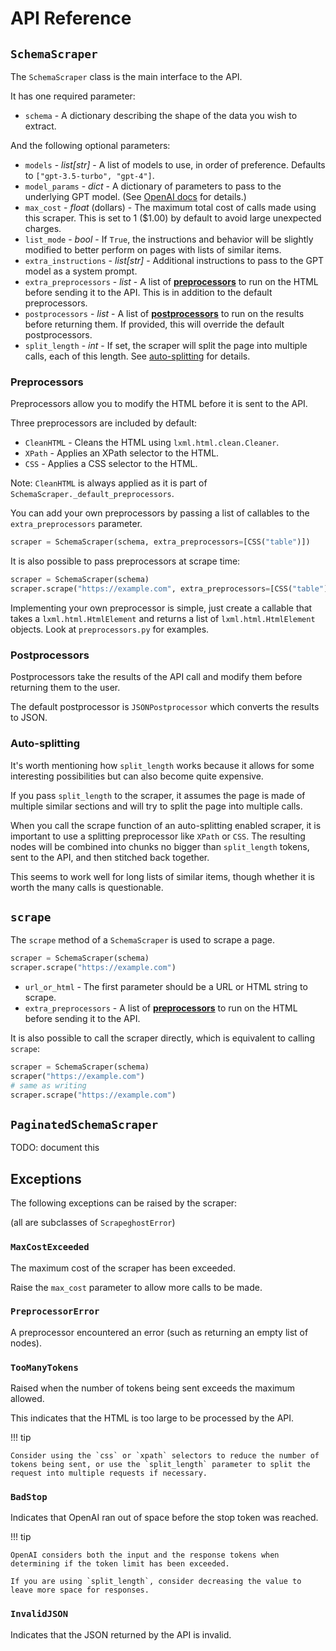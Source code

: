 # API Reference

## `SchemaScraper`

The `SchemaScraper` class is the main interface to the API.

It has one required parameter:

* `schema` - A dictionary describing the shape of the data you wish to extract.

And the following optional parameters:

* `models` - *list\[str\]* - A list of models to use, in order of preference.  Defaults to `["gpt-3.5-turbo", "gpt-4"]`.  
* `model_params` - *dict* - A dictionary of parameters to pass to the underlying GPT model.  (See [OpenAI docs](https://platform.openai.com/docs/api-reference/create-completion) for details.)
* `max_cost` -  *float* (dollars) - The maximum total cost of calls made using this scraper. This is set to 1 ($1.00) by default to avoid large unexpected charges.
* `list_mode` - *bool* - If `True`, the instructions and behavior will be slightly modified to better perform on pages with lists of similar items.
* `extra_instructions` - *list\[str\]* - Additional instructions to pass to the GPT model as a system prompt.
* `extra_preprocessors` - *list* - A list of **[preprocessors](#preprocessors)** to run on the HTML before sending it to the API.  This is in addition to the default preprocessors.
* `postprocessors` - *list* - A list of **[postprocessors](#postprocessors)** to run on the results before returning them.  If provided, this will override the default postprocessors.
* `split_length` - *int* - If set, the scraper will split the page into multiple calls, each of this length. See [auto-splitting](#auto-splitting) for details.

### Preprocessors

Preprocessors allow you to modify the HTML before it is sent to the API.

Three preprocessors are included by default:

* `CleanHTML` - Cleans the HTML using `lxml.html.clean.Cleaner`.
* `XPath` - Applies an XPath selector to the HTML.
* `CSS` - Applies a CSS selector to the HTML.

Note: `CleanHTML` is always applied as it is part of `SchemaScraper._default_preprocessors`.

You can add your own preprocessors by passing a list of callables to the `extra_preprocessors` parameter.

```python
scraper = SchemaScraper(schema, extra_preprocessors=[CSS("table")])
```

It is also possible to pass preprocessors at scrape time:

```python
scraper = SchemaScraper(schema)
scraper.scrape("https://example.com", extra_preprocessors=[CSS("table")])
```

Implementing your own preprocessor is simple, just create a callable that takes a `lxml.html.HtmlElement` and returns a list of `lxml.html.HtmlElement` objects.  Look at `preprocessors.py` for examples.

### Postprocessors

Postprocessors take the results of the API call and modify them before returning them to the user.

The default postprocessor is `JSONPostprocessor` which converts the results to JSON.


### Auto-splitting

It's worth mentioning how `split_length` works because it allows for some interesting possibilities but can also become quite expensive.

If you pass `split_length` to the scraper, it assumes the page is made of multiple similar sections and will try to split the page into multiple calls.  

When you call the scrape function of an auto-splitting enabled scraper, it is important to use a splitting preprocessor like `XPath` or `CSS`.  The resulting nodes will be combined into chunks no bigger than `split_length` tokens, sent to the API, and then stitched back together.

This seems to work well for long lists of similar items, though whether it is worth the many calls is questionable.

## `scrape`

The `scrape` method of a `SchemaScraper` is used to scrape a page.

```python
scraper = SchemaScraper(schema)
scraper.scrape("https://example.com")
```

* `url_or_html` - The first parameter should be a URL or HTML string to scrape.
* `extra_preprocessors` - A list of **[preprocessors](#preprocessors)** to run on the HTML before sending it to the API.


It is also possible to call the scraper directly, which is equivalent to calling `scrape`:

```python
scraper = SchemaScraper(schema)
scraper("https://example.com")
# same as writing
scraper.scrape("https://example.com")
```


## `PaginatedSchemaScraper`

TODO: document this

## Exceptions

The following exceptions can be raised by the scraper:

(all are subclasses of `ScrapeghostError`)

### `MaxCostExceeded`

The maximum cost of the scraper has been exceeded.

Raise the `max_cost` parameter to allow more calls to be made.

### `PreprocessorError`

A preprocessor encountered an error (such as returning an empty list of nodes).

### `TooManyTokens`

Raised when the number of tokens being sent exceeds the maximum allowed.

This indicates that the HTML is too large to be processed by the API.

!!! tip

    Consider using the `css` or `xpath` selectors to reduce the number of tokens being sent, or use the `split_length` parameter to split the request into multiple requests if necessary.

### `BadStop`

Indicates that OpenAI ran out of space before the stop token was reached.

!!! tip

    OpenAI considers both the input and the response tokens when determining if the token limit has been exceeded.

    If you are using `split_length`, consider decreasing the value to leave more space for responses.

### `InvalidJSON`

Indicates that the JSON returned by the API is invalid.